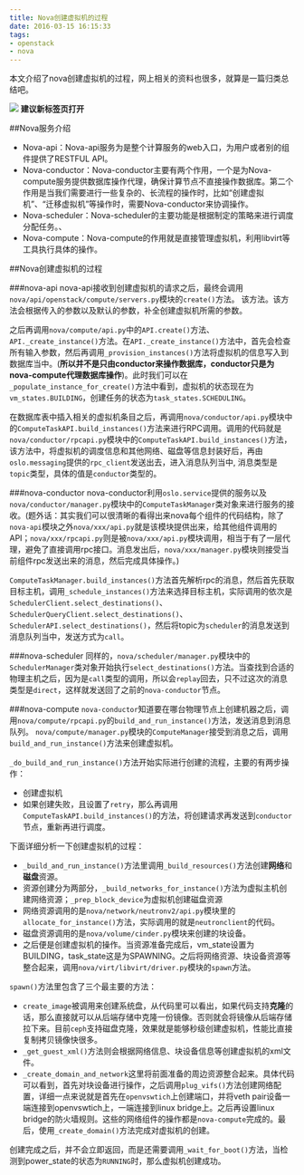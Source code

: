 ```yaml
---
title: Nova创建虚拟机的过程
date: 2016-03-15 16:15:33
tags:
- openstack
- nova
---
```


本文介绍了nova创建虚拟机的过程，网上相关的资料也很多，就算是一篇归类总结吧。
<!-- more -->

![](https://blog.apporc.org/wp-content/uploads/2016/04/nova.png)
**建议新标签页打开**

##Nova服务介绍
- Nova-api：Nova-api服务为是整个计算服务的web入口，为用户或者别的组件提供了RESTFUL API。
- Nova-conductor：Nova-conductor主要有两个作用，一个是为Nova-compute服务提供数据库操作代理，确保计算节点不直接操作数据库。第二个作用是当我们需要进行一些复杂的、长流程的操作时，比如“创建虚拟机”、“迁移虚拟机”等操作时，需要Nova-conductor来协调操作。
- Nova-scheduler：Nova-scheduler的主要功能是根据制定的策略来进行调度分配任务。、
- Nova-compute：Nova-compute的作用就是直接管理虚拟机，利用libvirt等工具执行具体的操作。

##Nova创建虚拟机的过程

###nova-api
nova-api接收到创建虚拟机的请求之后，最终会调用`nova/api/openstack/compute/servers.py`模块的`create()`方法。
该方法。该方法会根据传入的参数以及默认的参数，补全创建虚拟机所需的参数。

之后再调用`nova/compute/api.py`中的`API.create()`方法、`API._create_instance()`方法。在`API._create_instance()`方法中，首先会检查所有输入参数，然后再调用`_provision_instances()`方法将虚拟机的信息写入到数据库当中。(**所以并不是只由conductor来操作数据库，conductor只是为nova-compute代理数据库操作**)。此时我们可以在`_populate_instance_for_create()`方法中看到，虚拟机的状态现在为`vm_states.BUILDING`，创建任务的状态为`task_states.SCHEDULING`。

在数据库表中插入相关的虚拟机条目之后，再调用`nova/conductor/api.py`模块中的`ComputeTaskAPI.build_instances()`方法来进行RPC调用。调用的代码就是`nova/conductor/rpcapi.py`模块中的`ComputeTaskAPI.build_instances()`方法，该方法中，将虚拟机的调度信息和其他网络、磁盘等信息封装好后，再由`oslo.messaging`提供的`rpc_client`发送出去，进入消息队列当中, 消息类型是`topic`类型，具体的值是`conductor`类型的。

###nova-conductor
nova-conductor利用`oslo.service`提供的服务以及`nova/conductor/manager.py`模块中的`ComputeTaskManager`类对象来进行服务的接收。(题外话：其实我们可以很清晰的看得出来nova每个组件的代码结构，除了`nova-api`模块之外`nova/xxx/api.py`就是该模块提供出来，给其他组件调用的API；`nova/xxx/rpcapi.py`则是被`nova/xxx/api.py`模块调用，相当于有了一层代理，避免了直接调用rpc接口。消息发出后，`nova/xxx/manager.py`模块则接受当前组件rpc发送出来的消息，然后完成具体操作。)

`ComputeTaskManager.build_instances()`方法首先解析rpc的消息，然后首先获取目标主机，调用`_schedule_instances()`方法来选择目标主机，实际调用的依次是`SchedulerClient.select_destinations()`、`SchedulerQueryClient.select_destinations()`、`SchedulerAPI.select_destinations()`，然后将topic为`scheduler`的消息发送到消息队列当中，发送方式为`call`。

###nova-scheduler
同样的，`nova/scheduler/manager.py`模块中的`SchedulerManager`类对象开始执行`select_destinations()`方法。当查找到合适的物理主机之后，因为是`call`类型的调用，所以会`replay`回去，只不过这次的消息类型是`direct`，这样就发送回了之前的`nova-conductor`节点。

###nova-compute
`nova-conductor`知道要在哪台物理节点上创建机器之后，调用`nova/compute/rpcapi.py`的`build_and_run_instance()`方法，发送消息到消息队列。
`nova/compute/manager.py`模块的`ComputeManager`接受到消息之后，调用`build_and_run_instance()`方法来创建虚拟机。


`_do_build_and_run_instance()`方法开始实际进行创建的流程，主要的有两步操作：

* 创建虚拟机
* 如果创建失败，且设置了`retry`，那么再调用`ComputeTaskAPI.build_instances()`的方法，将创建请求再发送到`conductor`节点，重新再进行调度。

下面详细分析一下创建虚拟机的过程：

* `_build_and_run_instance()`方法里调用`_build_resources()`方法创建**网络**和**磁盘**资源。
* 资源创建分为两部分，`_build_networks_for_instance()`方法为虚拟主机创建网络资源；`_prep_block_device`为虚拟机创建磁盘资源
* 网络资源调用的是`nova/network/neutronv2/api.py`模块里的`allocate_for_instance()`方法，实际调用的就是`neutronclient`的代码。
* 磁盘资源调用的是`nova/volume/cinder.py`模块来创建的块设备。
* 之后便是创建虚拟机的操作。当资源准备完成后，vm_state设置为BUILDING，task_state这是为SPAWNING。之后将网络资源、块设备资源等整合起来，调用`nova/virt/libvirt/driver.py`模块的`spawn`方法。

`spawn()`方法里包含了三个最主要的方法：

* `create_image`被调用来创建系统盘，从代码里可以看出，如果代码支持**克隆**的话，那么直接就可以从后端存储中克隆一份镜像。否则就会将镜像从后端存储拉下来。目前`ceph`支持磁盘克隆，效果就是能够秒级创建虚拟机，性能比直接复制拷贝镜像快很多。
* `_get_guest_xml()`方法则会根据网络信息、块设备信息等创建虚拟机的xml文件。
* `_create_domain_and_network`这里将前面准备的周边资源整合起来。具体代码可以看到，首先对块设备进行操作，之后调用`plug_vifs()`方法创建网络配置，详细一点来说就是首先在`openvswtich`上创建端口，并将veth pair设备一端连接到openvswtich上，一端连接到linux bridge上。之后再设置linux bridge的防火墙规则。这些的网络组件的操作都是`nova-compute`完成的。最后，使用`_create_domain()`方法完成对虚拟机的创建。

创建完成之后，并不会立即返回，而是还需要调用`_wait_for_boot()`方法，当检测到power_state的状态为`RUNNING`时，那么虚拟机创建成功。

